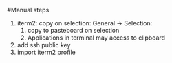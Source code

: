 #Manual steps
1. iterm2: copy on selection: General -> Selection:
   1. copy to pasteboard on selection
   2. Applications in terminal may access to clipboard
2. add ssh public key
3. import iterm2 profile

    